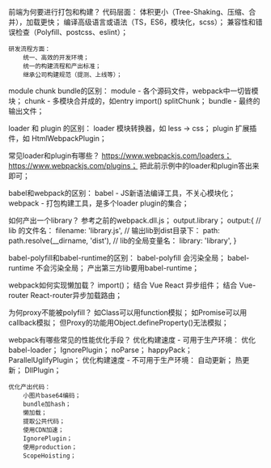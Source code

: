 前端为何要进行打包和构建？
    代码层面：
        体积更小（Tree-Shaking、压缩、合并），加载更快；
        编译高级语言或语法（TS，ES6，模块化，scss）；
        兼容性和错误检查（Polyfill、postcss、eslint）；

    研发流程方面：
        统一、高效的开发环境；
        统一的构建流程和产出标准；
        继承公司构建规范（提测、上线等）；

module chunk bundle的区别：
    module - 各个源码文件，webpack中一切皆模块；
    chunk - 多模块合并成的，如entry import() splitChunk；
    bundle - 最终的输出文件；

loader 和 plugin 的区别：
    loader 模块转换器，如 less -> css；
    plugin 扩展插件，如 HtmlWebpackPlugin；

常见loader和plugin有哪些？
    https://www.webpackjs.com/loaders；
    https://www.webpackjs.com/plugins；
    把此前示例中的loader和plugin答出来即可；

babel和webpack的区别：
    babel - JS新语法编译工具，不关心模块化；
    webpack - 打包构建工具，是多个loader plugin的集合；

如何产出一个library？
    参考之前的webpack.dll.js；
    output.library；
    output:{
      // lib 的文件名：
      filename: 'library.js',
      // 输出lib到dist目录下：
      path: path.resolve(__dirname, 'dist'),
      // lib的全局变量名：
      library: 'library',
    }

babel-polyfill和babel-runtime的区别：
    babel-polyfill 会污染全局；
    babel-runtime 不会污染全局；
    产出第三方lib要用babel-runtime；

webpack如何实现懒加载？
    import()；
    结合 Vue React 异步组件；
    结合 Vue-router React-router异步加载路由；

为何proxy不能被polyfill？
    如Class可以用function模拟；
    如Promise可以用callback模拟；
    但Proxy的功能用Object.defineProperty()无法模拟；

webpack有哪些常见的性能优化手段？
    优化构建速度 - 可用于生产环境：
        优化babel-loader；
        IgnorePlugin；
        noParse；
        happyPack；
        ParallelUglifyPlugin；
    优化构建速度 - 不可用于生产环境：
        自动更新；
        热更新；
        DllPlugin；
    
    优化产出代码：
        小图片base64编码；
        bundle加hash；
        懒加载；
        提取公共代码；
        使用CDN加速；
        IgnorePlugin；
        使用production；
        ScopeHoisting；

    
